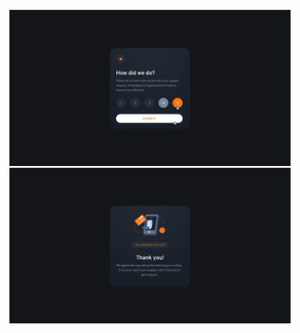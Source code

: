 ![](https://github.com/halildemr/frontendmentor.io/blob/main/newbie/InteractiveRatingComponent/images/active-states.jpg)
![](https://github.com/halildemr/frontendmentor.io/blob/main/newbie/InteractiveRatingComponent/images/desktop-thank-you-state.jpg)
